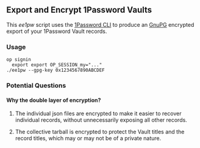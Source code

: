 ## Export and Encrypt 1Password Vaults

This _ee1pw_ script uses the [1Password CLI][1] to produce an
[GnuPG][2] encrypted export of your 1Password Vault records.

### Usage

```
op signin
  export export OP_SESSION_my="..."
./ee1pw --gpg-key 0x1234567890ABCDEF
```

### Potential Questions

#### Why the double layer of encryption?

1. The individual json files are encrypted to make it easier to
   recover individual records, without unnecessarily exposing all
   other records.

2. The collective tarball is encrypted to protect the Vault titles and
   the record titles, which may or may not be of a private nature.


[1]: https://1password.com/downloads/command-line/
[2]: https://gnupg.org/
